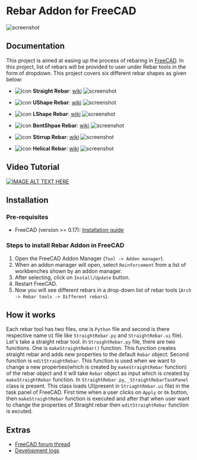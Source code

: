 # Rebar Addon for FreeCAD

![screenshot](http://i.imgur.com/r9b5l7K.jpg)

## Documentation
This project is aimed at easing up the process of rebaring in [FreeCAD](https://www.freecadweb.org). In this project, list of rebars will be provided to user under Rebar tools in the form of dropdown. This project covers six different rebar shapes as given below:

- ![icon](https://www.freecadweb.org/wiki/images/thumb/6/69/Arch_Rebar_Straight.png/32px-Arch_Rebar_Straight.png) **Straight Rebar**: [wiki](https://www.freecadweb.org/wiki/Arch_Rebar_Straight)
![screenshot](https://www.freecadweb.org/wiki/images/f/fd/StraightRebar.png)

- ![icon](https://www.freecadweb.org/wiki/images/thumb/4/4d/Arch_Rebar_UShape.png/32px-Arch_Rebar_UShape.png) **UShape Rebar**: [wiki](https://www.freecadweb.org/wiki/Arch_Rebar_UShape)
![screenshot](https://www.freecadweb.org/wiki/images/3/35/Footing_UShapeRebar.png)

- ![icon](https://www.freecadweb.org/wiki/images/thumb/3/38/Arch_Rebar_LShape.png/32px-Arch_Rebar_LShape.png) **LShape Rebar**: [wiki](https://www.freecadweb.org/wiki/Arch_Rebar_LShape)
![screenshot](https://www.freecadweb.org/wiki/images/1/10/LShapeRebarNew.png)

- ![icon](https://www.freecadweb.org/wiki/images/thumb/0/0b/Arch_Rebar_BentShape.png/32px-Arch_Rebar_BentShape.png) **BentShpae Rebar**: [wiki](https://www.freecadweb.org/wiki/Arch_Rebar_BentShape)
![screenshot](https://www.freecadweb.org/wiki/images/e/e3/BentShapeRebar.png)

- ![icon](https://www.freecadweb.org/wiki/images/thumb/e/ef/Arch_Rebar_Stirrup.png/32px-Arch_Rebar_Stirrup.png) **Stirrup Rebar**: [wiki](https://www.freecadweb.org/wiki/Arch_Rebar_Stirrup)
![screenshot](https://www.freecadweb.org/wiki/images/9/9b/Stirrup.png)

- ![icon](https://www.freecadweb.org/wiki/images/thumb/c/c9/Arch_Rebar_Helical.png/32px-Arch_Rebar_Helical.png) **Helical Rebar**: [wiki](https://www.freecadweb.org/wiki/Arch_Rebar_Helical)
![screenshot](https://www.freecadweb.org/wiki/images/2/2f/HelicalRebar.png)

## Video Tutorial
[![IMAGE ALT TEXT HERE](http://i.imgur.com/ZQGCQoe.png)](https://www.youtube.com/watch?v=BYQQjEKmx5E&t=1435s)


## Installation

### Pre-requisites
- FreeCAD (version >= 0.17): [Installation guide](https://www.freecadweb.org/wiki/Installing)
 
### Steps to install Rebar Addon in FreeCAD
1. Open the FreeCAD Addon Manager (```Tool -> Addon manager```).
2. When an addon manager will open, select ```Reinforcement``` from a list of workbenches shown by an addon manager.
3. After selecting, click on ```Install/Update``` button.
4. Restart FreeCAD.
5. Now you will see different rebars in a drop-down list of rebar tools (```Arch -> Rebar tools -> Different rebars```).

## How it works
Each rebar tool has two files, one is ```Python``` file and second is there respective name ```UI``` file like ```StraightRebar.py``` and ```StraightRebar.ui``` file). Let's take a straight rebar tool. In ```StraightRebar.py``` file, there are two functions. One is ```makeStraightRebar()``` function. This function creates straight rebar and adds new properties to the default ```Rebar``` object. Second function is ```editStraightRebar```. This function is used when we want to change a new properties(which is created by ```makeStraightRebar``` function) of the rebar object and it will take ```Rebar``` object as input which is created by ```makeStraightRebar``` function. In ```StraightRebar.py```, ```_StraightRebarTaskPanel``` class is present. This class loads UI(present in ```StriaghtRebar.ui``` file) in the task panel of FreeCAD. First time when a user clicks on ```Apply``` or ```Ok``` button, then ```makeStraightRebar``` function is executed and after that when user want to change the properties of Straight rebar then ```editStraightRebar``` function is excuted. 

## Extras
- [FreeCAD forum thread](https://forum.freecadweb.org/viewtopic.php?f=8&t=22760)
- [Development logs](brlcad.org/wiki/User:Amritpal_singh/GSoC17/logs)
